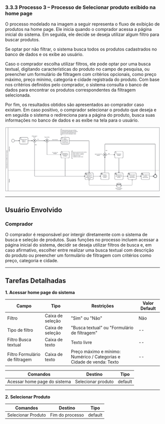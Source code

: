 ### 3.3.3 Processo 3 – Processo de Selecionar produto exibido na home page

O processo modelado na imagem a seguir representa o fluxo de exibição de produtos na home page. Ele inicia quando o comprador acessa a página inicial do sistema. Em seguida, ele decide se deseja utilizar algum filtro para buscar produtos. 

Se optar por não filtrar, o sistema busca todos os produtos cadastrados no banco de dados e os exibe ao usuário. 

Caso o comprador escolha utilizar filtros, ele pode optar por uma busca textual, digitando características do produto no campo de pesquisa, ou preencher um formulário de filtragem com critérios opcionais, como preço máximo, preço mínimo, categoria e cidade registrada do produto. Com base nos critérios definidos pelo comprador, o sistema consulta o banco de dados para encontrar os produtos correspondentes da filtragem selecionada. 

Por fim, os resultados obtidos são apresentados ao comprador caso existam. Em caso positivo, o comprador selecionar o produto que deseja e em seguida o sistema o redireciona para a página do produto, busca suas informações no banco de dados e as exibe na tela para o usuário.

![Processo de Selecionar produto exibido na home page](../images/processo03-selecionar-produto-exibido-na-home-page.png "Modelo BPMN do Processo 3.")

---

## **Usuário Envolvido**

### **Comprador**
O comprador é responsável por intergir diretamente com o sistema de busca e seleção de produtos. Suas funções no processo incluem acessar a página inicial do sistema, decidir se deseja utilizar filtros de busca e, em caso afirmativo, escolher entre realizar uma busca textual com descrição do produto ou preencher um formulário de filtragem com critérios como preço, categoria e cidade.

---

## **Tarefas Detalhadas**

**1. Acessar home page do sistema**

| **Campo** |  **Tipo**       | **Restrições** | **Valor Default** |
| ---    | ---  | ---      | --- |
| Filtro | Caixa de seleção   | "Sim" ou "Não" | Não |
| Tipo de filtro | Caixa de seleção    | "Busca textual" ou "Formulário de filtragem" | -- |
| Filtro Busca textual | Caixa de texto | Texto livre | -- |
| Filtro Formulário de filtragem | Caixa de texto | Preço máximo e mínimo: Numérico / Categorias e Cidade de venda: Texto | -- |

| **Comandos**         |  **Destino**                   | **Tipo** |
| ---                  | ---                            | ---               |
| Acessar home page do sistema | Selecionar produto | default           |

---

  **2. Selecionar Produto**

| **Comandos**         |  **Destino**                   | **Tipo** |
| ---                  | ---                            | ---               |
| Selecionar Produto | Fim do processo | default           |
